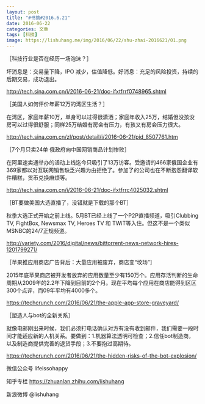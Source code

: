 ```yaml
---
layout: post
title: "#书摘#2016.6.21"
date: 2016-06-22
categories: 文章
tags: [科技]
image: https://lishuhang.me/img/2016/06/22/shu-zhai-2016621/01.png
---
```


［科技行业是否在经历一场泡沫？］

坏消息是：交易量下降，IPO 减少，估值降低。好消息：充足的风险投资，持续的后期交易，成功退出。

http://tech.sina.com.cn/i/2016-06-21/doc-ifxtfrrf0748965.shtml

［美国人如何评价年薪12万的湾区生活？］

在湾区，家庭年薪10万，单身可以过得很潇洒；家庭年收入25万，结婚但没孩没房可以过得很舒服；同样25万结婚有房会有压力，有孩又有房会压力很大。

http://tech.sina.com.cn/zl/post/detail/i/2016-06-21/pid_8507761.htm

［7个月只卖24单 俄政府向中国网销商品计划惨败］

在阿里速卖通举办的活动上线迄今只吸引了13万访客。受邀请的466家俄国企业有369家都以对互联网销售缺乏兴趣为由拒绝了。参加了的公司也在不断抱怨翻译软件糟糕，货币兑换麻烦等。

http://tech.sina.com.cn/i/2016-06-21/doc-ifxtfrrc4025032.shtml

［BT要做美国大选直播了，没错就是下载的那个BT］

秋季大选正式开始之前上线。5月BT已经上线了一个P2P直播频道，吸引Clubbing TV, FightBox, Newsmax TV, Heroes TV 和 TWiT等入住。但这不是一个类似MSNBC的24/7正规频道。

http://variety.com/2016/digital/news/bittorrent-news-network-hires-1201799271/

［苹果推应用商店广告背后：大量应用被废弃，商店变“坟场”］

2015年底苹果商店被开发者放弃的应用数量至少有150万个。应用存活判断的生命周期从2009年的2.2年下降到目前的2个月。现在平均每个应用在商店能得到区区300个点评，而09年平均有4000多个。

https://techcrunch.com/2016/06/21/the-apple-app-store-graveyard/

［塑造人与bot的全新关系］

就像电邮刚出来时候，我们必须打电话确认对方有没有收到邮件，我们需要一段时间才能适应新的人机关系。要做到：1.机器算法透明可检查；2.信任bot制造商，以及制造商提供完善的退货手段；3.不要抱过高期待。

https://techcrunch.com/2016/06/21/the-hidden-risks-of-the-bot-explosion/

微信公众号 lifeissohappy

知乎专栏 https://zhuanlan.zhihu.com/lishuhang

新浪微博 @lishuhang